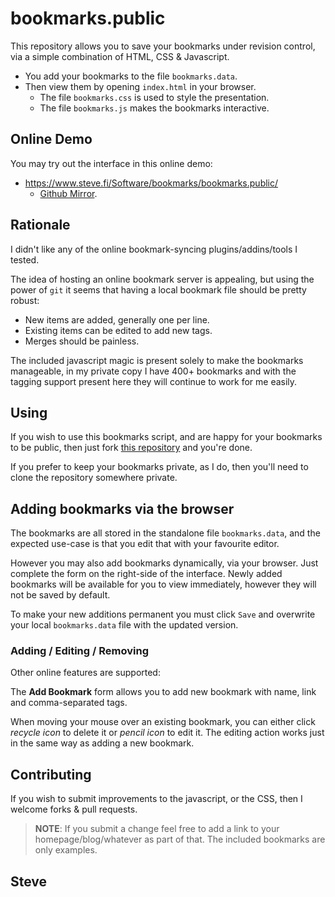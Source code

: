 bookmarks.public
================

This repository allows you to save your bookmarks under revision control,
via a simple combination of HTML, CSS & Javascript.

* You add your bookmarks to the file `bookmarks.data`.
* Then view them by opening `index.html` in your browser.
    * The file `bookmarks.css` is used to style the presentation.
    * The file `bookmarks.js` makes the bookmarks interactive.


Online Demo
-----------

You may try out the interface in this online demo:

* https://www.steve.fi/Software/bookmarks/bookmarks.public/
   * [Github Mirror](http://skx.github.io/bookmarks.public/).



Rationale
---------

I didn't like any of the online bookmark-syncing plugins/addins/tools I tested.

The idea of hosting an online bookmark server is appealing, but using the
power of `git` it seems that having a local bookmark file should be pretty robust:

 * New items are added, generally one per line.
 * Existing items can be edited to add new tags.
 * Merges should be painless.

The included javascript magic is present solely to make the bookmarks
manageable, in my private copy I have 400+ bookmarks and with the
tagging support present here they will continue to work for me easily.


Using
-----

If you wish to use this bookmarks script, and are happy for your bookmarks
to be public, then just fork [this repository](https://github.com/skx/bookmarks.public) and you're done.

If you prefer to keep your bookmarks private, as I do, then you'll need to
clone the repository somewhere private.


Adding bookmarks via the browser
--------------------------------

The bookmarks are all stored in the standalone file `bookmarks.data`, and
the expected use-case is that you edit that with your favourite editor.

However you may also add bookmarks dynamically, via your browser.  Just
complete the form on the right-side of the interface.  Newly added bookmarks
will be available for you to view immediately, however they will not be
saved by default.

To make your new additions permanent you must click `Save` and overwrite
your local `bookmarks.data` file with the updated version.


### Adding / Editing / Removing

Other online features are supported:

The **Add Bookmark** form allows you to add new bookmark with name, link and comma-separated tags.

When moving your mouse over an existing bookmark, you can either click *recycle icon* to delete it or *pencil icon* to edit it.  The editing action works just in the same way as adding a new bookmark.

Contributing
------------

If you wish to submit improvements to the javascript, or the CSS, then I welcome forks & pull requests.

>**NOTE**: If you submit a change feel free to add a link to your homepage/blog/whatever as part of that.  The included bookmarks are only examples.

Steve
--
